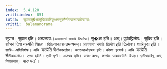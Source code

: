 ```yaml
---
index:  5.4.120
vrittiindex:  851
sutra:  सुप्रातसु�आसुदिवशारिकुक्षचतुरश्रैणीपदाजपदप्रोष्ठपदाः
vritti:  balamanorama 
---
```


सुप्रात। सुप्रात इति। अच्प्रत्ययः।`अव्ययानां भमात्रे टिलोपः`। सु�आ इति। अच्। पूर्ववट्टिलोपः। सुदिव इति। शोभनं दिवा यस्येति विग्रहः। `दिवे`त्याकारान्तमव्ययम्। `अव्ययानां भमात्रे टिलोप` इति टिलोपः। शारिकुक्ष इति। `शारिः--पक्षिविशेषः। अचि `यस्येति चे`तीकारलोपः। चतरुआओऽश्रय इति। कोणा इत्यर्थः। अचि `यस्येति चे`तीकारलोपः। एण्या इवेति। एणी-मृगी। अजपद इति। अजः-छागः, तस्येव पादावस्येति विग्रहः। एणीपदादिषु अच् निपातनात्। `पादः पत्`। 

